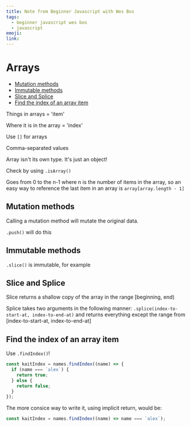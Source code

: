 ```yaml
---
title: Note from Beginner Javascript with Wes Bos
tags:
  - beginner javascript wes bos
  - javascript
emoji:
link:
---
```


# Arrays <!-- omit in toc -->

- [Mutation methods](#mutation-methods)
- [Immutable methods](#immutable-methods)
- [Slice and Splice](#slice-and-splice)
- [Find the index of an array item](#find-the-index-of-an-array-item)

Things in arrays = 'item'

Where it is in the array = 'index'

Use `[]` for arrays

Comma-separated values

Array isn't its own type. It's just an object!

Check by using `.isArray()`

Goes from 0 to the n-1 where n is the number of items in the array, so an easy way to reference the last item in an array is `array[array.length - 1]`

## Mutation methods

Calling a mutation method will mutate the original data.

`.push()` will do this

## Immutable methods

`.slice()` is immutable, for example

## Slice and Splice

Slice returns a shallow copy of the array in the range [beginning, end)

Splice takes two arguments in the following manner: `.splice(index-to-start-at, index-to-end-at)` and returns everything except the range from [index-to-start-at, index-to-end-at]

## Find the index of an array item

Use `.findIndex()`!

```javascript
const kaitIndex = names.findIndex((name) => {
  if (name === `alex`) {
    return true;
  } else {
    return false;
  }
});
```

The more consice way to write it, using implicit return, would be:

```javascript
const kaitIndex = names.findIndex((name) => name === `alex`);
```

